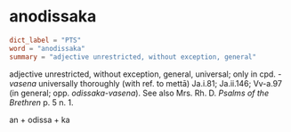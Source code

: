 # anodissaka

``` toml
dict_label = "PTS"
word = "anodissaka"
summary = "adjective unrestricted, without exception, general"
```

adjective unrestricted, without exception, general, universal; only in cpd. *\-vasena* universally thoroughly (with ref. to mettā) Ja.i.81; Ja.ii.146; Vv\-a.97 (in general; opp. *odissaka\-vasena*). See also Mrs. Rh. D. *Psalms of the Brethren* p. 5 n. 1.

an \+ odissa \+ ka

